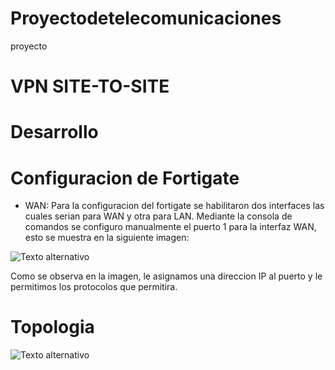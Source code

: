 # Proyectodetelecomunicaciones
proyecto
# VPN SITE-TO-SITE
# Desarrollo
# Configuracion de Fortigate
- WAN:
Para la configuracion del fortigate se habilitaron dos interfaces las cuales serian para WAN y otra para LAN. Mediante la consola de comandos se configuro manualmente el puerto 1 para la interfaz WAN, esto se muestra en la siguiente imagen:

![Texto alternativo](https://files.catbox.moe/g4ghci.png)

Como se observa en la imagen, le asignamos una direccion IP al puerto y le permitimos los protocolos que permitira.

# Topologia
![Texto alternativo](https://files.catbox.moe/8jtdfy.png)
